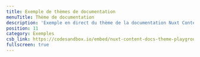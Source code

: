 ```yaml
---
title: Exemple de thèmes de documentation
menuTitle: Thème de documentation
description: 'Exemple en direct du thème de la documentation Nuxt Content sur CodeSandbox.'
position: 11
category: Exemples
csb_link: https://codesandbox.io/embed/nuxt-content-docs-theme-playground-inwxb?hidenavigation=1&theme=dark
fullscreen: true
---
```


<code-sandbox :src="csb_link"></code-sandbox>
